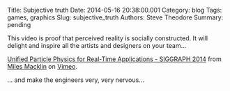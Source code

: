 Title: Subjective truth
Date: 2014-05-16 20:38:00.001
Category: blog
Tags: games, graphics 
Slug: subjective_truth
Authors: Steve Theodore
Summary: pending

This video is proof that perceived reality is socially constructed. It will delight and inspire all the artists and designers on your team...  
    
  
[Unified Particle Physics for Real-Time Applications - SIGGRAPH 2014](http://vimeo.com/94622661) from [Miles Macklin](http://vimeo.com/mmacklin) on [Vimeo](https://vimeo.com/).  
  
... and make the engineers very, very nervous...

